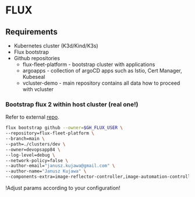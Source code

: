 # FLUX

## Requirements

* Kubernetes cluster (K3d/Kind/K3s)
* Flux bootstrap
* Github repositories
    - flux-fleet-platform - bootstrap cluster with applications
    - argoapps            - collection of argoCD apps such as Istio, Cert Manager, Kubeseal
    - vcluster-demo       - main repository contains all data how to proceed with vcluster

### Bootstrap flux 2 within host cluster (real one!)
Refer to external [repo](https://github.com/devopsapp84/flux-gitops-infra).

```bash
flux bootstrap github --owner=$GH_FLUX_USER \
--repository=flux-fleet-platform \
--branch=main \
--path=./clusters/dev \
--owner=devopsapp84 \
--log-level=debug \
--network-policy=false \
--author-email="janusz.kujawa@gmail.com" \
--author-name="Janusz Kujawa" \
--components-extra=image-reflector-controller,image-automation-controller 
```

!Adjust params according to your configuration!

